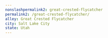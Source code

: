 ```yaml
---
﻿nonslashpermalink2: great-crested-flycatcher
permalink2: /great-crested-flycatcher/
alley: Great Crested Flycatcher
city: Salt Lake City
state: Utah
---
```

